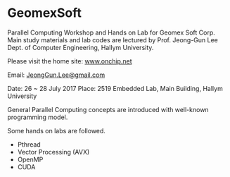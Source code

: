 # GeomexSoft

 Parallel Computing Workshop and Hands on Lab for Geomex Soft Corp.
 Main study materials and lab codes are lectured by Prof. Jeong-Gun Lee
 Dept. of Computer Engineering, Hallym University.
 
  Please visit the home site: www.onchip.net
  
  Email: JeongGun.Lee@gmail.com
 
 Date: 26 ~ 28 July 2017
 Place: 2519 Embedded Lab, Main Building, Hallym University
 
 General Parallel Computing concepts are introduced with well-known programming model.
 
 Some hands on labs are followed.
 - Pthread
 - Vector Processing (AVX)
 - OpenMP
 - CUDA
